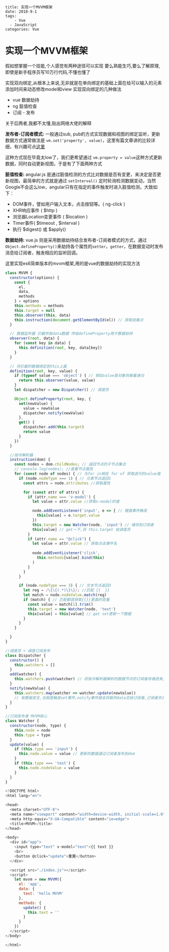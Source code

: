 ````
title: 实现一个MVVM框架
date: 2018-9-1
tags: 
	- Vue
  - JavaScript
categories: Vue
````



# 实现一个MVVM框架

假如想掌握一个技能,个人感觉有两种途径可以实现 要么熟能生巧,要么了解原理,即使是新手程序员写10万行代码,不懂也懂了

实现双向绑定,从根本上来说,无非就是在单向绑定的基础上面在给可以输入的元素添加时间来动态修改model和view
实现双向绑定的几种做法

- vue 数据劫持
- ng 脏值检查
- 订阅 - 发布

关于后两者,我都不太懂,贴出网络大佬的解释

**发布者-订阅者模式:** 一般通过sub, pub的方式实现数据和视图的绑定监听，更新数据方式通常做法是 `vm.set('property', value)`，这里有篇文章讲的比较详细，有兴趣可点[这里](http://www.html-js.com/article/Study-of-twoway-data-binding-JavaScript-talk-about-JavaScript-every-day)

这种方式现在毕竟太low了，我们更希望通过 `vm.property = value`这种方式更新数据，同时自动更新视图，于是有了下面两种方式

**脏值检查:** angular.js 是通过脏值检测的方式比对数据是否有变更，来决定是否更新视图，最简单的方式就是通过 `setInterval()` 定时轮询检测数据变动，当然Google不会这么low，angular只有在指定的事件触发时进入脏值检测，大致如下：

- DOM事件，譬如用户输入文本，点击按钮等。( ng-click )
- XHR响应事件 ( $http )
- 浏览器Location变更事件 ( $location )
- Timer事件( $timeout , $interval )
- 执行 $digest() 或 $apply()

**数据劫持:** vue.js 则是采用数据劫持结合发布者-订阅者模式的方式，通过`Object.defineProperty()`来劫持各个属性的`setter`，`getter`，在数据变动时发布消息给订阅者，触发相应的监听回调。

这里实现es6简单版本的mvvm框架,用的是vue的数据劫持的实现方法

```JavaScript
class MVVM {
  constructor(options) {
    const {
      el,
      data,
      methods
    } = options
    this.methods = methods
    this.target = null
    this.observer(this, data)
    this.instruction(document.getElementById(el)) // 获取挂载点
  }

  // 数据监听器 拦截所有data数据 传给defineProperty用于数据劫持
  observer(root, data) {
    for (const key in data) {
      this.definition(root, key, data[key])
    }
  }

  // 将拦截的数据绑定到this上面
  definition(root, key, value) {
    if (typeof value === 'object') { // 假如value是对象则接着递归
      return this.observer(value, value)
    }
    let dispatcher = new Dispatcher() // 调度员

    Object.defineProperty(root, key, {
      set(newValue) {
        value = newValue
        dispatcher.notify(newValue)
      },
      get() {
        dispatcher.add(this.target)
        return value
      }
    })
  }

  //指令解析器
  instruction(dom) {
    const nodes = dom.childNodes; // 返回节点的子节点集合
    // console.log(nodes); //查看节点属性
    for (const node of nodes) { // 与for in相反 for of 获取迭代的value值
      if (node.nodeType === 1) { // 元素节点返回1
        const attrs = node.attributes //获取属性

        for (const attr of attrs) {
          if (attr.name === 'v-model') {
            let value = attr.value //获取v-model的值

            node.addEventListener('input', e => { // 键盘事件触发
              this[value] = e.target.value
            })
            this.target = new Watcher(node, 'input') // 储存到订阅者
            this[value] // get一下,将 this.target 给调度员
          }
          if (attr.name == "@click") {
            let value = attr.value // 获取点击事件名
            
            node.addEventListener('click',
              this.methods[value].bind(this)
            )
          }
        }
      }

      if (node.nodeType === 3) { // 文本节点返回3
        let reg = /\{\{(.*)\}\}/; //匹配 {{  }}
        let match = node.nodeValue.match(reg)
        if (match) { // 匹配都就获取{{}}里面的变量
          const value = match[1].trim()
          this.target = new Watcher(node, 'text')
          this[value] = this[value] // get set更新一下数据
        }
      }
    }

  }
}

//调度员 > 调度订阅发布
class Dispatcher {
  constructor() {
    this.watchers = []
  }
  add(watcher) {
    this.watchers.push(watcher) // 将指令解析器解析的数据节点的订阅者存储进来,便于订阅
  }
  notify(newValue) {
    this.watchers.map(watcher => watcher.update(newValue))
    // 有数据发生,也就是触发set事件,notify事件就会将新的data交给订阅者,订阅者负责更新
  }
}

//订阅发布者 MVVM核心
class Watcher {
  constructor(node, type) {
    this.node = node
    this.type = type
  }
  update(value) {
    if (this.type === 'input') {
      this.node.value = value // 更新的数据通过订阅者发布到dom
    }
    if (this.type === 'text') {
      this.node.nodeValue = value
    }
  }
}
```

```JavaScript
<!DOCTYPE html>
<html lang="en">

<head>
  <meta charset="UTF-8">
  <meta name="viewport" content="width=device-width, initial-scale=1.0">
  <meta http-equiv="X-UA-Compatible" content="ie=edge">
  <title>MVVM</title>
</head>

<body>
  <div id="app">
    <input type="text" v-model="text">{{ text }}
    <br>
    <button @click="update">重置</button>
  </div>

  <script src="./index.js"></script>
  <script>
    let mvvm = new MVVM({
      el: 'app',
      data: {
        text: 'hello MVVM'
      },
      methods: {
        update() {
          this.text = ''
        }
      }
    })
  </script>
</body>

</html>
```









